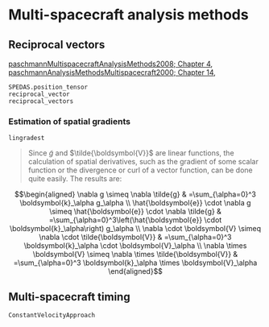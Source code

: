 # Multi-spacecraft analysis methods


## Reciprocal vectors

[paschmannMultispacecraftAnalysisMethods2008; Chapter 4](@citet), [paschmannAnalysisMethodsMultispacecraft2000; Chapter 14](@citet), 

```@docs
SPEDAS.position_tensor
reciprocal_vector
reciprocal_vectors
```

### Estimation of spatial gradients

```@docs
lingradest
```

> Since $\tilde{g}$ and $\tilde{\boldsymbol{V}}$ are linear functions, the calculation of spatial derivatives, such as the gradient of some scalar function or the divergence or curl of a vector function, can be done quite easily. The results are:

```math
\begin{aligned}
\nabla g \simeq \nabla \tilde{g} & =\sum_{\alpha=0}^3 \boldsymbol{k}_\alpha g_\alpha \\
\hat{\boldsymbol{e}} \cdot \nabla g \simeq \hat{\boldsymbol{e}} \cdot \nabla \tilde{g} & =\sum_{\alpha=0}^3\left(\hat{\boldsymbol{e}} \cdot \boldsymbol{k}_\alpha\right) g_\alpha \\
\nabla \cdot \boldsymbol{V} \simeq \nabla \cdot \tilde{\boldsymbol{V}} & =\sum_{\alpha=0}^3 \boldsymbol{k}_\alpha \cdot \boldsymbol{V}_\alpha \\
\nabla \times \boldsymbol{V} \simeq \nabla \times \tilde{\boldsymbol{V}} & =\sum_{\alpha=0}^3 \boldsymbol{k}_\alpha \times \boldsymbol{V}_\alpha
\end{aligned}
```

## Multi-spacecraft timing

```@docs
ConstantVelocityApproach
```


```@bibliography
```